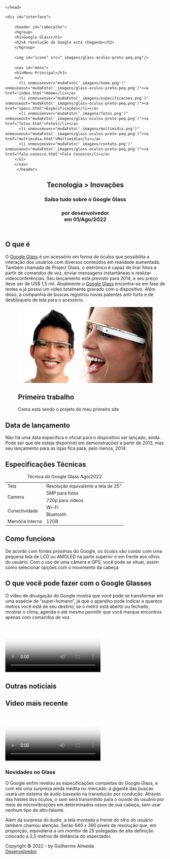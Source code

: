 <!DOCTYPE html>
<html lang"pt-br>
    <head>
        <meta charset="UTF-8"/>
        <title>Segundo Projeto Over Glass</title>
        <link rel="stylesheet" href="_css/estilo.css">
        <style>

video#filme {
    display: block;
    position: relative;
    left: 85px;
    top: -20px;

}

video#filme2 {
    display: block;
    position: relative;
    left: 5px;
    width: 350px;

}
        </style>


    </head>
<script lang="javascrpith" src="_javascript/funcoes.js"></script>    
<body>

    <div id="interface">  

        <header id="cabecalho">
        <hgroup>
        <h1>Google Glass</h1>
        <h2>A revolução do Google está chegando</h2>
        </hgroup>

        <img id="icone" src="_imagens/glass-oculos-preto-peq.png"/>

        <nav id="menu">
        <h1>Menu Principal</h1>
        <ul>
          <li onmouseover="mudaFoto('_imagens/home.png')" onmouseout="mudaFoto('_imagens/glass-oculos-preto-peq.png')"><a href="index.html">Home</li></a>
          <li onmouseover="mudaFoto('_imagens/especificacoes.png')" onmouseout="mudaFoto('_imagens/glass-oculos-preto-peq.png')"><a href="specs.html">Especificações</li></a>
          <li onmouseover="mudaFoto('_imagens/fotos.png')" onmouseout="mudaFoto('_imagens/glass-oculos-preto-peq.png')"><a href="fotos.html">Fotos</li></a>
          <li onmouseover="mudaFoto('_imagens/multimidia.png')" onmouseout="mudaFoto('_imagens/glass-oculos-preto-peq.png')"><a href="multimidia.html">Multimídia</li></a>
          <li onmouseover="mudaFoto('_imagens/contato.png')" onmouseout="mudaFoto('_imagens/glass-oculos-preto-peq.png')"><a href="fale-conosco.html">Fale Conosco</li></a>
        </ul>
        </nav>
         </header>

<section id="corpo">        
<article id="noticia-principal">
    <header id="cabecalho-artigo">
    <hgroup>
     <h2>Tecnologia > Inovações</h2>
     <h1>Saiba tudo sobre o Google Glass</h1>
     <h3>por desenvolvedor <br>em 01/Ago/2022</h3>
    </hgroup>
    </header>

<h2>O que é</h2>
<p>O <span style="text-decoration: underline;">Google Glass</span> é um acessório em forma de óculos que possibilita a interação dos usuários com diversos conteúdos em realidade aumentada. Também chamado de Project Glass, o eletrônico é capaz de tirar fotos a partir de comandos de voz, enviar mensagens instantâneas e realizar vídeoconferências. Seu lançamento está previsto para 2014, e seu preço deve ser de US$ 1,5 mil. Atualmente o <a href="http://glass.google.com" target="_blank">Google Glass</a> encontra-se em fase de testes e já possui um vídeo totalmente gravado com o dispositivo. Além disso, a companhia de buscas registrou novas patentes anti-furto e de desbloqueio de tela para o acessório.</p>

<figure class="foto-legenda">
 <img src="_imagens/glass-quadro-homem-mulher.jpg"/>
<figcaption>
    <h2>Primeiro trabalho</h2>
    <p>Como esta sendo o projeto do meu primeiro site</p>
</figcaption>

</figure>
<h2>Data de lançamento</h2>
<p>Não há uma data específica e oficial para o dispositivo ser lançado, ainda. Pode ser que ele esteja disponível em demonstrações a partir de 2013, mas seu lançamento para as lojas fica para, pelo menos, 2014.</p>

<h2>Especificações Técnicas</h2>
<table id="tabelaspec">
<caption>Técnica do Google Glass <span>Ago/2022</span> </caption>

<tr><td class="ce">Tela</td><td class="cd">Resolução equivalente a tela de 25"</td></tr>
<tr><td rowspan="2" class="ce">Camera</td> <td class="cd">5MP para fotos</td></tr>
<tr><td class="cd">720p para vídeos</tr></td>
<tr><td rowspan="2" class="ce">Conectividade</td> <td class="cd"> Wi-Fi</td></tr>
<tr><td class="cd">Bluetooth</tr></td>
<tr><td class="ce">Memória Interna</td> <td class="cd">12GB</td></tr>
</table>

<h2>Como funciona</h2>
<p>De acordo com fontes próximas do Google, os óculos vão contar com uma pequena tela de LCD ou AMOLED na parte superior e em frente aos olhos do usuário. Com o uso de uma câmera e GPS, você pode se situar, assim como selecionar opções com o movimento da cabeça</p>

<h2>O que você pode fazer com o Google Glasses</h2>
<p>O vídeo de divulgação do Google mostra que você pode se transformar em uma espécie de “super<wbr/>-humano”, já que o aparelho pode indicar a quantos metros você está de seu destino, se o metrô está aberto ou fechado, mostrar o clima, agenda e até mesmo permitir que você marque encontros apenas com comandos de voz.</p>
</article>

<div id="tv-radio"> 
    <video id="filme" controls="contrls" poster="_imagens/video-mini02.jpg">
        <source src="_media/how-it-feels.mp4" type="video/mp4"/>
        Desculpe, mas não foi possivel carregar o Vídeo.

    </video>


</div>

</section>
<aside id="lateral">
<h1>Outras noticiais</h1>
<h2> Video mais recente</h2>
<div id="tv-radio">    
    <video id="filme2" controls="contrls" poster="_imagens/video-mini01.jpg">
        <source src="_media/one-day.mp4" type="video/mp4"/>
        Desculpe, mas não foi possivel carregar o Vídeo.

    </video>


</div>
<h3>Novidades no Glass</h3>
<p>O Google enfim revelou as especificações completas do Google Glass, e com ele uma surpresa ainda inédita no mercado: a gigante das buscas usará um sistema de áudio baseado na transdução por condução. Através das hastes dos óculos, o som será transmitido para o ouvido do usuário por meio de microvibrações em determinados ossos de sua cabeça, sem usar nenhum tipo de alto-falante.

Além da surpresa do áudio, a tela montada a frente do olho do usuário também chamou atenção. Serão 640 x 360 pixels de resolução que, em proporção, equivaleria a um monitor de 25 polegadas de alta definição colocado a 2,5 metros de distância do espectador.</p>
</aside>
<footer id="rodape"> 
<p>Copyright &copy; 2022 - by Guilherme Almeida <br><a href="http://linkedin.com/in/guilherme-almeida-553957244" target="_blank">Desenvolvedor</a></p>
</footer>
</div>  
</body>
</html>